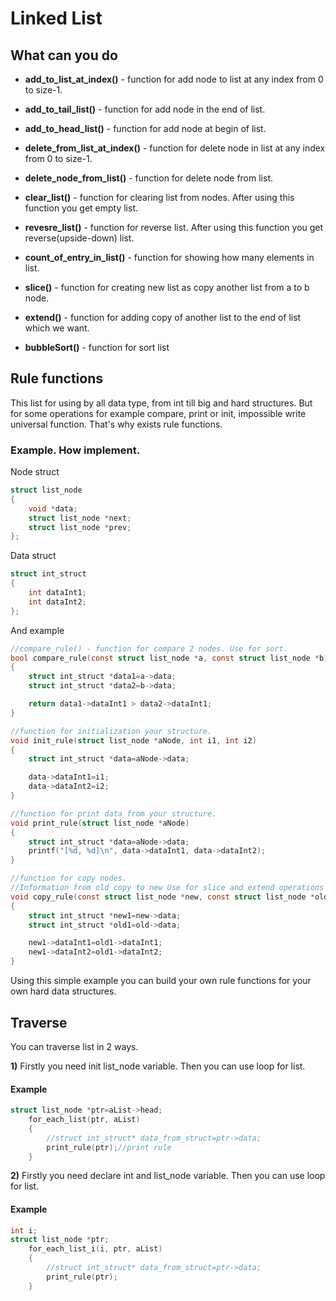 # Linked List

## What can you do

* <b>add_to_list_at_index()</b> - function for add node to list at any index from 0 to size-1.

* <b>add_to_tail_list()</b> - function for add node in the end of list.

* <b>add_to_head_list()</b> - function for add node at begin of list.

* <b>delete_from_list_at_index()</b> - function for delete node in list at any index from 0 to size-1.

* <b>delete_node_from_list()</b> - function for delete node from list.

* <b>clear_list()</b> - function for clearing list from nodes. After using this function you get empty list.

* <b>revesre_list()</b> - function for reverse list. After using this function you get reverse(upside-down) list.

* <b>count_of_entry_in_list()</b> - function for showing how many elements in list.

* <b>slice()</b> - function for creating new list as copy another list from a to b node.

* <b>extend()</b> - function for adding copy of another list to the end of list which we want.

* <b>bubbleSort()</b> - function for sort list

## Rule functions

This list for using by all data type, from int till big and hard structures. But for some operations for example compare, print or init, impossible write universal function. That's why exists rule functions.

### Example. How implement.

Node struct

```C
struct list_node
{
    void *data;
    struct list_node *next;
    struct list_node *prev;
};
```
Data struct
```C
struct int_struct
{
    int dataInt1;
    int dataInt2;
};
```
And example

```C
//compare_rule() - function for compare 2 nodes. Use for sort.
bool compare_rule(const struct list_node *a, const struct list_node *b)
{
    struct int_struct *data1=a->data;
    struct int_struct *data2=b->data;

    return data1->dataInt1 > data2->dataInt1;
}

//function for initialization your structure.
void init_rule(struct list_node *aNode, int i1, int i2)
{
    struct int_struct *data=aNode->data;

    data->dataInt1=i1;
    data->dataInt2=i2;
}

//function for print data from your structure.
void print_rule(struct list_node *aNode)
{
    struct int_struct *data=aNode->data;
    printf("[%d, %d]\n", data->dataInt1, data->dataInt2);
}

//function for copy nodes. 
//Information from old copy to new Use for slice and extend operations where we need to do it.
void copy_rule(const struct list_node *new, const struct list_node *old)
{
    struct int_struct *new1=new->data;
    struct int_struct *old1=old->data;

    new1->dataInt1=old1->dataInt1;
    new1->dataInt2=old1->dataInt2;
}

```

Using this simple example you can build your own rule functions for your own hard data structures.

## Traverse

You can traverse list in 2 ways.

**1)** Firstly you need init list_node variable. Then you can use loop for list.

#### Example 
```C
struct list_node *ptr=aList->head;
    for_each_list(ptr, aList)
    {
        //struct int_struct* data_from_struct=ptr->data;
        print_rule(ptr);//print rule
    }
```

**2)** Firstly you need declare int and list_node variable. Then you can use loop for list.

#### Example 
```C
int i;
struct list_node *ptr;
    for_each_list_i(i, ptr, aList)
    {
        //struct int_struct* data_from_struct=ptr->data;
        print_rule(ptr);
    }
```



